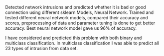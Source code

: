 Detected network intrusions and predicted whether it is bad or good connection using different sklearn Models, Neural Network.
Trained and tested different neural network models, compared their accuracy and scores, preprocessing of data and parameter tuning is done to get better accuracy. Best neural network model gave us 96% of accuracy.

I have considered and predicted this problem with both binary and multiclass classification. 
In multiclass classification I was able to predict all 23 types of intrusion from data set.
